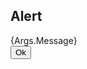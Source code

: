 <h2 id="native-popup-label">Alert</h2>
<div id="native-popup-description">{Args.Message}</div>
<div id="native-popup-options">
<button onclick="Popup.AlertOk()">Ok</button>
</div>